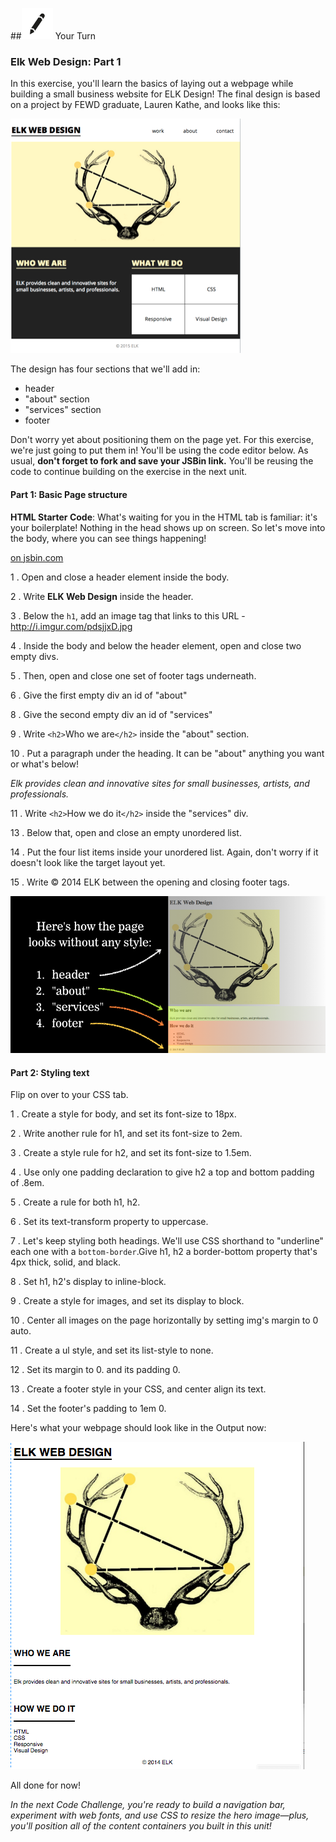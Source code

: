 ##![Your Turn](../assets/exercise.png) Your Turn

### Elk Web Design: Part 1

In this exercise, you'll learn the basics of laying out a webpage while building a small business website for ELK Design! The final design is based on a project by FEWD graduate, Lauren Kathe, and looks like this:

![](../assets/elkwebdesign/elkwebdesign.png)

The design has four sections that we'll add in:

* header
* "about" section
* "services" section
* footer

Don't worry yet about positioning them on the page yet. For this exercise, we're just going to put them in! You'll be using the code editor below. As usual, **don't forget to fork and save your JSBin link.** You'll be reusing the code to continue building on the exercise in the next unit.

#### Part 1: Basic Page structure

**HTML Starter Code**: What's waiting for you in the HTML tab is familiar: it's your boilerplate! Nothing in the head shows up on screen. So let's move into the body, where you can see things happening!

<a class="jsbin-embed" href="http://jsbin.com/nideji/embed?html&height=600px"> on jsbin.com</a><script src="http://static.jsbin.com/js/embed.min.js?3.35.12"></script>

1 . Open and close a header element inside the body.

2 . Write **ELK Web Design** inside the header.

3 . Below the `h1`, add an image tag that links to this URL - http://i.imgur.com/pdsjjxD.jpg

4 . Inside the body and below the header element, open and close two empty divs.

5 . Then, open and close one set of footer tags underneath.

6 . Give the first empty div an id of "about"

8 . Give the second empty div an id of "services"

9 . Write `<h2>`Who we are`</h2>` inside the "about" section.

10 . Put a paragraph under the heading. It can be "about" anything you want or what's below!

*Elk provides clean and innovative sites for small businesses, artists, and professionals.*

11 . Write `<h2>`How we do it`</h2>` inside the "services" div.

13 . Below that, open and close an empty unordered list.

14 . Put the four list items inside your unordered list. Again, don't worry if it doesn't look like the target layout yet.

15 . Write &copy; 2014 ELK between the opening and closing footer tags.

![](../assets/elkwebdesign/elkheader.png)

#### Part 2: Styling text

Flip on over to your CSS tab.

1 . Create a style for body, and set its font-size to 18px.

2 . Write another rule for h1, and set its font-size to 2em.

3 . Create a style rule for h2, and set its font-size to 1.5em.

4 . Use only one padding declaration to give h2 a top and bottom padding of .8em.

5 . Create a rule for both h1, h2.

6 . Set its text-transform property to uppercase.

7 . Let's keep styling both headings. We'll use CSS shorthand to "underline" each one with a `bottom-border`.Give h1, h2 a border-bottom property that's 4px thick, solid, and black.

8 . Set h1, h2's display to inline-block.

9 . Create a style for images, and set its display to block.

10 . Center all images on the page horizontally by setting img's margin to 0 auto.

11 . Create a ul style, and set its list-style to none.

12 . Set its margin to 0. and its padding 0.

13 . Create a footer style in your CSS, and center align its text.

14 . Set the footer's padding to 1em 0.

Here's what your webpage should look like in the Output now:

![](/assets/elkwebdesign/elkchapter5.png)

All done for now!

*In the next Code Challenge, you're ready to build a navigation bar, experiment with web fonts, and use CSS to resize the hero image—plus, you'll position all of the content containers you built in this unit!*
